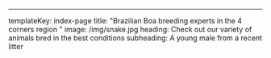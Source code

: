---

templateKey: index-page
title: "Brazilian Boa breeding experts in the 4 corners region "
image: /img/snake.jpg
heading: Check out our variety of animals bred in the best conditions
subheading: A young male from a recent litter
